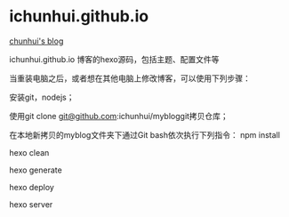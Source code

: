 # ichunhui.github.io
[chunhui's blog](http://ichunhui.github.io/)

ichunhui.github.io 博客的hexo源码，包括主题、配置文件等

当重装电脑之后，或者想在其他电脑上修改博客，可以使用下列步骤：

安装git，nodejs；

使用git clone git@github.com:ichunhui/mybloggit拷贝仓库；

在本地新拷贝的myblog文件夹下通过Git bash依次执行下列指令：
npm install

hexo clean

hexo generate

hexo deploy

hexo server

